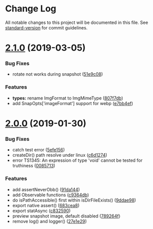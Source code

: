# Change Log

All notable changes to this project will be documented in this file. See [standard-version](https://github.com/conventional-changelog/standard-version) for commit guidelines.

# [2.1.0](https://github.com/waitingsong/rxcam/compare/v2.0.0...v2.1.0) (2019-03-05)


### Bug Fixes

* rotate not works during snapshot ([51e9c08](https://github.com/waitingsong/rxcam/commit/51e9c08))


### Features

* **types:** rename ImgFormat to ImgMimeType ([807f7db](https://github.com/waitingsong/rxcam/commit/807f7db))
* add SnapOpts['imageFormat'] support for webp ([e7bb4ef](https://github.com/waitingsong/rxcam/commit/e7bb4ef))



<a name="2.0.0"></a>
# [2.0.0](https://github.com/waitingsong/rxcam/compare/v1.0.3...v2.0.0) (2019-01-30)


### Bug Fixes

* catch test error ([5efe156](https://github.com/waitingsong/rxcam/commit/5efe156))
* createDir() path resolve under linux ([c6d1274](https://github.com/waitingsong/rxcam/commit/c6d1274))
* error TS1345: An expression of type 'void' cannot be tested for truthiness ([0085713](https://github.com/waitingsong/rxcam/commit/0085713))


### Features

* add assertNeverObb() ([91da144](https://github.com/waitingsong/rxcam/commit/91da144))
* add Observable functions ([c9364db](https://github.com/waitingsong/rxcam/commit/c9364db))
* do isPathAccessible() first within isDirFileExists() ([9ddae98](https://github.com/waitingsong/rxcam/commit/9ddae98))
* export native assert() ([683cea8](https://github.com/waitingsong/rxcam/commit/683cea8))
* export statAsync ([c832590](https://github.com/waitingsong/rxcam/commit/c832590))
* preview snapshot image, default disabled ([789264f](https://github.com/waitingsong/rxcam/commit/789264f))
* remove log() and logger() ([27e1e29](https://github.com/waitingsong/rxcam/commit/27e1e29))
